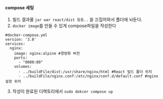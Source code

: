 #### compose 세팅
1. 빌드 결과물 `jar war react/dist 등등..` 을 끄집어와서 폴더에 놔둔다.
2. `docker image`를 만들 수 있게  compose파일을 작성한다
```
#docker-compose.yml
version: '3.8'
services:
  nginx:
    image: nginx:alpine #경량화 버전
    ports:
      - "8080:80"
    volumes:
      - ../buildFile/dist:/usr/share/nginx/html #React 빌드 폴더 위치
      - ../buildFile/nginx.conf:/etc/nginx/conf.d/default.conf #nginx 설정 위치
```
3.  작성이 완료된 디렉토리에서 `sudo dokcer compose up`
